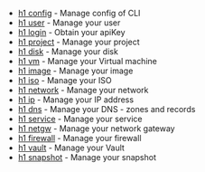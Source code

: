 * [h1 config](config.md) - Manage config of CLI
* [h1 user](user.md) - Manage your user
* [h1 login](login.md) - Obtain your apiKey
* [h1 project](project.md) - Manage your project
* [h1 disk](disk.md) - Manage your disk
* [h1 vm](vm.md) - Manage your Virtual machine
* [h1 image](image.md) - Manage your image
* [h1 iso](iso.md) - Manage your ISO
* [h1 network](network.md) - Manage your network
* [h1 ip](ip.md) - Manage your IP address
* [h1 dns](dns.md) - Manage your DNS - zones and records
* [h1 service](service.md) - Manage your service
* [h1 netgw](netgw.md) - Manage your network gateway
* [h1 firewall](firewall.md) - Manage your firewall
* [h1 vault](vault.md) - Manage your Vault
* [h1 snapshot](snapshot.md) - Manage your snapshot
